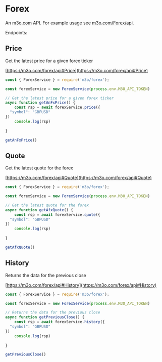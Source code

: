 # Forex

An [m3o.com](https://m3o.com) API. For example usage see [m3o.com/Forex/api](https://m3o.com/Forex/api).

Endpoints:

## Price

Get the latest price for a given forex ticker


[https://m3o.com/forex/api#Price](https://m3o.com/forex/api#Price)

```js
const { ForexService } = require('m3o/forex');

const forexService = new ForexService(process.env.M3O_API_TOKEN)

// Get the latest price for a given forex ticker
async function getAnFxPrice() {
	const rsp = await forexService.price({
  "symbol": "GBPUSD"
})
	console.log(rsp)
	
}

getAnFxPrice()
```
## Quote

Get the latest quote for the forex


[https://m3o.com/forex/api#Quote](https://m3o.com/forex/api#Quote)

```js
const { ForexService } = require('m3o/forex');

const forexService = new ForexService(process.env.M3O_API_TOKEN)

// Get the latest quote for the forex
async function getAfxQuote() {
	const rsp = await forexService.quote({
  "symbol": "GBPUSD"
})
	console.log(rsp)
	
}

getAfxQuote()
```
## History

Returns the data for the previous close


[https://m3o.com/forex/api#History](https://m3o.com/forex/api#History)

```js
const { ForexService } = require('m3o/forex');

const forexService = new ForexService(process.env.M3O_API_TOKEN)

// Returns the data for the previous close
async function getPreviousClose() {
	const rsp = await forexService.history({
  "symbol": "GBPUSD"
})
	console.log(rsp)
	
}

getPreviousClose()
```
